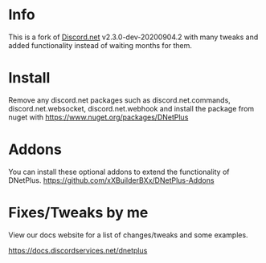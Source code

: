 # Info
This is a fork of [Discord.net](https://github.com/discord-net/Discord.Net) v2.3.0-dev-20200904.2 with many tweaks and added functionality instead of waiting months for them.

# Install
Remove any discord.net packages such as discord.net.commands, discord.net.websocket, discord.net.webhook and install the package from nuget with https://www.nuget.org/packages/DNetPlus

# Addons
You can install these optional addons to extend the functionality of DNetPlus.
https://github.com/xXBuilderBXx/DNetPlus-Addons

# Fixes/Tweaks by me
View our docs website for a list of changes/tweaks and some examples.

https://docs.discordservices.net/dnetplus
